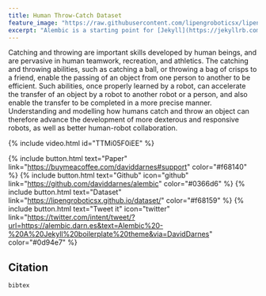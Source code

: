 ```yaml
---
title: Human Throw-Catch Dataset
feature_image: "https://raw.githubusercontent.com/lipengroboticsx/lipengroboticsx.github.io/main/assets/images/throw-catch.png"
excerpt: "Alembic is a starting point for [Jekyll](https://jekyllrb.com/) projects. Rather than starting from scratch, this boilerplate is designed to get the ball rolling immediately. Install it, configure it, tweak it, push it."
---
```




Catching and throwing are important skills developed by human beings, and are pervasive in human teamwork, recreation, and athletics. The catching and throwing abilities, such as catching a ball, or throwing a bag of crisps to a friend, enable the passing of an object from one person to another to be efficient. Such abilities, once properly learned by a robot, can accelerate the transfer of an object by a robot to another robot or a person, and also enable the transfer to be completed in a more precise manner. Understanding and modelling how humans catch and throw an object can therefore advance the development of more dexterous and responsive robots, as well as better human-robot collaboration.

{% include video.html id="TTMi05F0iEE" %}

{% include button.html text="Paper" link="https://buymeacoffee.com/daviddarnes#support" color="#f68140" %} {% include button.html text="Github" icon="github" link="https://github.com/daviddarnes/alembic" color="#0366d6" %} {% include button.html text="Dataset" link="https://lipengroboticsx.github.io/dataset/" color="#f68159" %} {% include button.html text="Tweet it" icon="twitter" link="https://twitter.com/intent/tweet/?url=https://alembic.darn.es&text=Alembic%20-%20A%20Jekyll%20boilerplate%20theme&via=DavidDarnes" color="#0d94e7" %} 

## Citation

```
bibtex
```



